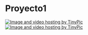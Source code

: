 # Proyecto1

<a href="http://es.tinypic.com?ref=16aw20z" target="_blank"><img src="http://i64.tinypic.com/16aw20z.jpg" border="0" alt="Image and video hosting by TinyPic"></a>
<a href="http://es.tinypic.com?ref=34rdrmp" target="_blank"><img src="http://i68.tinypic.com/34rdrmp.jpg" border="0" alt="Image and video hosting by TinyPic"></a>
